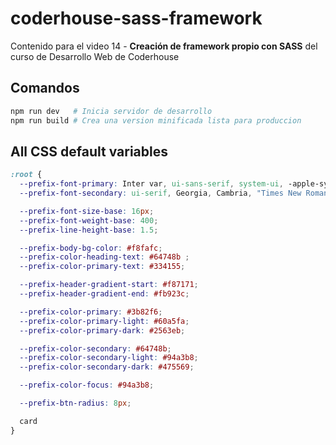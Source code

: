# coderhouse-sass-framework

Contenido para el video 14 - **Creación de framework propio con SASS** del curso de Desarrollo Web de Coderhouse

## Comandos

```sh
npm run dev   # Inicia servidor de desarrollo
npm run build # Crea una version minificada lista para produccion
```

## All CSS default variables
```scss
:root {
  --prefix-font-primary: Inter var, ui-sans-serif, system-ui, -apple-system, BlinkMacSystemFont, "Segoe UI", Roboto, "Helvetica Neue", Arial, "Noto Sans", sans-serif, "Apple Color Emoji", "Segoe UI Emoji", "Segoe UI Symbol", "Noto Color Emoji";
  --prefix-font-secondary: ui-serif, Georgia, Cambria, "Times New Roman", Times, serif;

  --prefix-font-size-base: 16px;
  --prefix-font-weight-base: 400;
  --prefix-line-height-base: 1.5;

  --prefix-body-bg-color: #f8fafc;
  --prefix-color-heading-text: #64748b ;
  --prefix-color-primary-text: #334155;

  --prefix-header-gradient-start: #f87171;
  --prefix-header-gradient-end: #fb923c;

  --prefix-color-primary: #3b82f6;
  --prefix-color-primary-light: #60a5fa;
  --prefix-color-primary-dark: #2563eb;

  --prefix-color-secondary: #64748b;
  --prefix-color-secondary-light: #94a3b8;
  --prefix-color-secondary-dark: #475569;

  --prefix-color-focus: #94a3b8;

  --prefix-btn-radius: 8px;

  card
}
```
